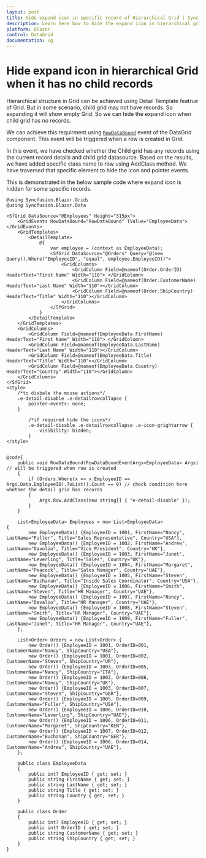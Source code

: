 ```yaml
---
layout: post
title: Hide expand icon in specific record of Hierarchical Grid | Syncfusion
description: Learn here how to hide the expand icon in hierarchical grid using RowDataBound event when child grid has no records.
platform: Blazor
control: DataGrid
documentation: ug
---
```


# Hide expand icon in hierarchical Grid when it has no child records

Hierarchical structure in Grid can be achieved using Detail Template featrue of Grid. But in some scenario, child grid may not have records. So expanding it will show empty Grid. So we can hide the expand icon when child grid has no records.

We can achieve this requirment using [`RowDataBound`](https://blazor.syncfusion.com/documentation/datagrid/events#rowdatabound) event of the DataGrid component. This event will be triggered when a row is created in Grid.

In this event, we have checked whether the Child grid has any records using the current record details and child grid datasource. Based on the results, we have added specific class name to row using AddClass method. We have traversed that specific element to hide the icon and pointer events.

This is demonstrated in the below sample code where expand icon is hidden for some specific records.

```cshtml
@using Syncfusion.Blazor.Grids
@using Syncfusion.Blazor.Data

<SfGrid DataSource="@Employees" Height="315px">
    <GridEvents RowDataBound="RowDataBound" TValue="EmployeeData"></GridEvents>
    <GridTemplates>
        <DetailTemplate>
            @{
                var employee = (context as EmployeeData);
                <SfGrid DataSource="@Orders" Query="@(new Query().Where("EmployeeID", "equal", employee.EmployeeID))">
                    <GridColumns>
                        <GridColumn Field=@nameof(Order.OrderID) HeaderText="First Name" Width="110"> </GridColumn>
                        <GridColumn Field=@nameof(Order.CustomerName) HeaderText="Last Name" Width="110"></GridColumn>
                        <GridColumn Field=@nameof(Order.ShipCountry) HeaderText="Title" Width="110"></GridColumn>
                    </GridColumns>
                </SfGrid>
            }
        </DetailTemplate>
    </GridTemplates>
    <GridColumns>
        <GridColumn Field=@nameof(EmployeeData.FirstName) HeaderText="First Name" Width="110"> </GridColumn>
        <GridColumn Field=@nameof(EmployeeData.LastName) HeaderText="Last Name" Width="110"></GridColumn>
        <GridColumn Field=@nameof(EmployeeData.Title) HeaderText="Title" Width="110"></GridColumn>
        <GridColumn Field=@nameof(EmployeeData.Country) HeaderText="Country" Width="110"></GridColumn>
    </GridColumns>
</SfGrid>
<style>
    /*to disbale the mouse actions*/
    .e-detail-disable .e-detailrowcollapse {
        pointer-events: none;
    }

        /*if required hide the icons*/
        .e-detail-disable .e-detailrowcollapse .e-icon-grightarrow {
            visibility: hidden;
        }
</style>


@code{
    public void RowDataBound(RowDataBoundEventArgs<EmployeeData> Args) // will be triggered when row is created
    {
        if (Orders.Where(x => x.EmployeeID == Args.Data.EmployeeID).ToList().Count == 0) // check condition here whether the detail grid has records
        {
            Args.Row.AddClass(new string[] { "e-detail-disable" });
        }
    }

    List<EmployeeData> Employees = new List<EmployeeData>
{
        new EmployeeData() {EmployeeID = 1001, FirstName="Nancy", LastName="Fuller", Title="Sales Representative", Country="USA"},
        new EmployeeData() {EmployeeID = 1002, FirstName="Andrew", LastName="Davolio", Title="Vice President", Country="UK"},
        new EmployeeData() {EmployeeID = 1003, FirstName="Janet", LastName="Leverling", Title="Sales", Country="UK"},
        new EmployeeData() {EmployeeID = 1004, FirstName="Margaret", LastName="Peacock", Title="Sales Manager", Country="UAE"},
        new EmployeeData() {EmployeeID = 1005, FirstName="Steven", LastName="Buchanan", Title="Inside Sales Coordinator", Country="USA"},
        new EmployeeData() {EmployeeID = 1006, FirstName="Smith", LastName="Steven", Title="HR Manager", Country="UAE"},
        new EmployeeData() {EmployeeID = 1007, FirstName="Nancy", LastName="Davalio", Title="HR Manager", Country="UAE"},
        new EmployeeData() {EmployeeID = 1008, FirstName="Steven", LastName="Smith", Title="HR Manager", Country="UAE"},
        new EmployeeData() {EmployeeID = 1009, FirstName="Fuller", LastName="Janet", Title="HR Manager", Country="UAE"},
    };

    List<Order> Orders = new List<Order> {
        new Order() {EmployeeID = 1001, OrderID=001, CustomerName="Nancy", ShipCountry="USA"},
        new Order() {EmployeeID = 1001, OrderID=002, CustomerName="Steven", ShipCountry="UR"},
        new Order() {EmployeeID = 1003, OrderID=005, CustomerName="Nancy", ShipCountry="ITA"},
        new Order() {EmployeeID = 1003, OrderID=006, CustomerName="Nancy", ShipCountry="UK"},
        new Order() {EmployeeID = 1003, OrderID=007, CustomerName="Steven", ShipCountry="GER"},
        new Order() {EmployeeID = 1005, OrderID=009, CustomerName="Fuller", ShipCountry="USA"},
        new Order() {EmployeeID = 1006, OrderID=010, CustomerName="Leverling", ShipCountry="UAE"},
        new Order() {EmployeeID = 1006, OrderID=011, CustomerName="Margaret", ShipCountry="KEN"},
        new Order() {EmployeeID = 1007, OrderID=012, CustomerName="Buchanan", ShipCountry="GER"},
        new Order() {EmployeeID = 1006, OrderID=014, CustomerName="Andrew", ShipCountry="UAE"},
    };

    public class EmployeeData
    {
        public int? EmployeeID { get; set; }
        public string FirstName { get; set; }
        public string LastName { get; set; }
        public string Title { get; set; }
        public string Country { get; set; }
    }

    public class Order
    {
        public int? EmployeeID { get; set; }
        public int? OrderID { get; set; }
        public string CustomerName { get; set; }
        public string ShipCountry { get; set; }
    }
}
```
